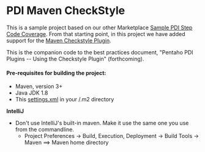 # PDI Maven CheckStyle

This is a sample project based on our other Marketplace [Sample PDI Step Code Coverage](https://github.com/pentaho-es/marketplace-samples/tree/master/pdi-step-code-coverage).  From that starting point, in this project we have added support for the [Maven Checkstyle Plugin](https://maven.apache.org/plugins/maven-checkstyle-plugin/).

This is the companion code to the best practices document, "Pentaho PDI Plugins -- 
Using the Checkstyle Plugin" (forthcoming).

#### Pre-requisites for building the project:
* Maven, version 3+
* Java JDK 1.8
* This [settings.xml](https://github.com/pentaho/maven-parent-poms/blob/master/maven-support-files/settings.xml) in your <user-home>/.m2 directory


__IntelliJ__

* Don't use IntelliJ's built-in maven. Make it use the same one you use from the commandline.
  * Project Preferences -> Build, Execution, Deployment -> Build Tools -> Maven ==> Maven home directory
